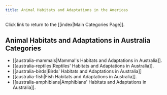 ```yaml
---
title: Animal Habitats and Adaptations in the Americas
---
```

Click link to return to the [[index|Main Categories Page]].
## Animal Habitats and Adaptations in Australia Categories

- [[australia-mammals|Mammal's Habitats and Adaptations in Australia]].
- [[australia-reptiles|Reptiles' Habitats and Adaptations in Australia]].
- [[australia-birds|Birds' Habitats and Adaptations in Australia]]
- [[australia-fish|Fish Habitats and Adaptations in Australia]].
- [[australia-amphibians|Amphibians' Habitats and Adaptations in Australia]].